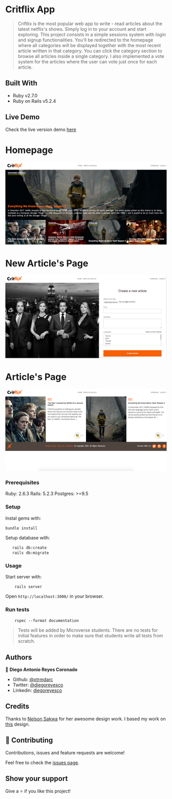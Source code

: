 # Critflix App

> Criftlix is the most popular web app to write - read articles about the latest netflix's shows. Simply log in to your account and start exploring. This project consists in a simple sessions system with login and signup functionalities. You'll be redirected to the homepage where all categories will be displayed together with the most recent article written in that category. You can click the category section to  browse all articles inside a single category. I also implemented a vote system for the articles where the user can vote just once for each article.

## Built With

- Ruby v2.7.0
- Ruby on Rails v5.2.4

## Live Demo

Check the live version demo [here](https://quiet-wave-65450.herokuapp.com/)

# Homepage
![Critflix homepage](/public/critflix_homepage.png)

# New Article's Page
![Critflix new](/public/new_article.png)

# Article's Page
![Critflix articles](/public/critflix_articles.png)

### Prerequisites

Ruby: 2.6.3
Rails: 5.2.3
Postgres: >=9.5

### Setup

Instal gems with:

```
bundle install
```

Setup database with:

```
   rails db:create
   rails db:migrate
```

### Usage

Start server with:

```
    rails server
```

Open `http://localhost:3000/` in your browser.

### Run tests

```
    rspec --format documentation
```

> Tests will be added by Microverse students. There are no tests for initial features in order to make sure that students write all tests from scratch.

## Authors

👤 **Diego Antonio Reyes Coronado**

- Github: [@xtrmdarc](https://github.com/xtrmdarc)
- Twitter: [@diegoreyesco](https://twitter.com/DiegoAn91629127)
- Linkedin: [diegoreyesco](https://www.linkedin.com/in/diego-reyes-coronado)

## Credits

Thanks to [Nelson Sakwa](https://www.behance.net/sakwadesignstudio) for her awesome design work. I based my work on  [this](https://www.behance.net/gallery/14554909/liFEsTlye-Mobile-version) design.

## 🤝 Contributing

Contributions, issues and feature requests are welcome!

Feel free to check the [issues page](issues/).

## Show your support

Give a ⭐️ if you like this project!

